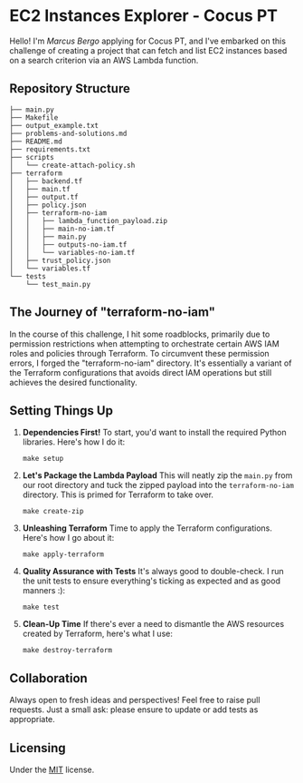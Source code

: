 
# EC2 Instances Explorer - Cocus PT

Hello! I'm *Marcus Bergo* applying for Cocus PT, and I've embarked on this  challenge of creating a project that can fetch and list EC2 instances based on a search criterion via an AWS Lambda function.

## Repository Structure

```
├── main.py
├── Makefile
├── output_example.txt
├── problems-and-solutions.md
├── README.md
├── requirements.txt
├── scripts
│   └── create-attach-policy.sh
├── terraform
│   ├── backend.tf
│   ├── main.tf
│   ├── output.tf
│   ├── policy.json
│   ├── terraform-no-iam
│   │   ├── lambda_function_payload.zip
│   │   ├── main-no-iam.tf
│   │   ├── main.py
│   │   ├── outputs-no-iam.tf
│   │   └── variables-no-iam.tf
│   ├── trust_policy.json
│   └── variables.tf
└── tests
    └── test_main.py
```

## The Journey of "terraform-no-iam"

In the course of this challenge, I hit some roadblocks, primarily due to permission restrictions when attempting to orchestrate certain AWS IAM roles and policies through Terraform. To circumvent these permission errors, I forged the "terraform-no-iam" directory. It's essentially a variant of the Terraform configurations that avoids direct IAM operations but still achieves the desired functionality.

## Setting Things Up

1. **Dependencies First!**
   To start, you'd want to install the required Python libraries. Here's how I do it:

   ```
   make setup
   ```

2. **Let's Package the Lambda Payload**
   This will neatly zip the `main.py` from our root directory and tuck the zipped payload into the `terraform-no-iam` directory. This is primed for Terraform to take over.

   ```
   make create-zip
   ```

3. **Unleashing Terraform**
   Time to apply the Terraform configurations. Here's how I go about it:

   ```
   make apply-terraform
   ```

4. **Quality Assurance with Tests**
   It's always good to double-check. I run the unit tests to ensure everything's ticking as expected and as good manners :):

   ```
   make test
   ```

5. **Clean-Up Time**
   If there's ever a need to dismantle the AWS resources created by Terraform, here's what I use:

   ```
   make destroy-terraform
   ```

## Collaboration

Always open to fresh ideas and perspectives! Feel free to raise pull requests. Just a small ask: please ensure to update or add tests as appropriate.

## Licensing

Under the [MIT](https://spdx.org/licenses/MIT.html) license.
